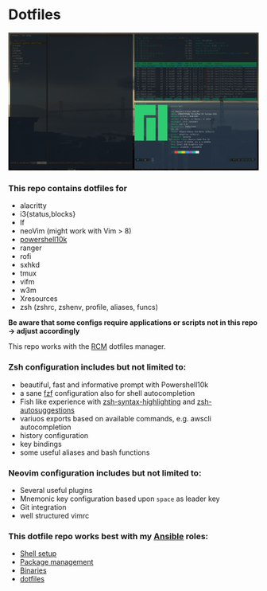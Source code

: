 # Dotfiles

![](screenshot.png)

### This repo contains dotfiles for

- alacritty
- i3{status,blocks}
- lf
- neoVim (might work with Vim > 8)
- [powershell10k](https://github.com/romkatv/powerlevel10k)
- ranger
- rofi
- sxhkd
- tmux
- vifm
- w3m
- Xresources
- zsh (zshrc, zshenv, profile, aliases, funcs)

**Be aware that some configs require applications or scripts not in this repo -> adjust accordingly**

This repo works with the [RCM](https://github.com/thoughtbot/rcm) dotfiles manager.

### Zsh configuration includes but not limited to:

- beautiful, fast and informative prompt with Powershell10k
- a sane [fzf](https://github.com/junegunn/fzf) configuration also for shell autocompletion
- Fish like experience with [zsh-syntax-highlighting](https://github.com/zsh-users/zsh-syntax-highlighting) and [zsh-autosuggestions](https://github.com/zsh-users/zsh-autosuggestions)
- variuos exports based on available commands, e.g. awscli autocompletion
- history configuration
- key bindings
- some useful aliases and bash functions

### Neovim configuration includes but not limited to:

- Several useful plugins
- Mnemonic key configuration based upon `space` as leader key
- Git integration
- well structured vimrc

### This dotfile repo works best with my [Ansible](https://www.ansible.com/) roles:

- [Shell setup](https://repo.rootknecht.net/allaman/ansible-role-shell)
- [Package management](https://repo.rootknecht.net/allaman/ansible-role-packages)
- [Binaries](https://repo.rootknecht.net/allaman/ansible-role-binaries)
- [dotfiles](https://repo.rootknecht.net/allaman/ansible-role-dotfiles)

